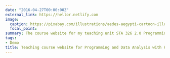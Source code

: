 ```yaml
---
date: "2016-04-27T00:00:00Z"
external_link: https://hellor.netlify.com
image:
  caption: https://pixabay.com/illustrations/aedes-aegypti-cartoon-illustration-1351001/
  focal_point: 
summary: The course website for my teaching unit STA 326 2.0 Programming and Data Analysis with R
tags:
- Demo
title: Teaching course website for Programming and Data Analysis with R
---
```

